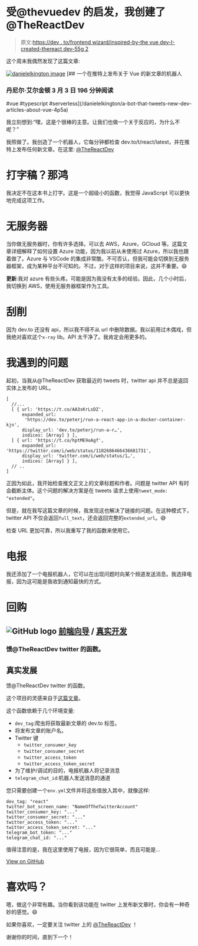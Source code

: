 # 受@thevuedev 的启发，我创建了@TheReactDev

> 原文:[https://dev . to/frontend wizard/inspired-by-the vue dev-I-created-thereact dev-55g 2](https://dev.to/frontendwizard/inspired-by-thevuedev-i-created-thereactdev-55g2)

这个周末我偶然发现了这篇文章:

[![danielelkington image](../Images/109027ba17c3a9f28592a0c05ad89a3d.png)](/danielelkington) [## 一个在推特上发布关于 Vue 的新文章的机器人

### 丹尼尔·艾尔金顿 3 月 3 日 196 分钟阅读

#vue #typescript #serverless](/danielelkington/a-bot-that-tweets-new-dev-articles-about-vue-4p5a)

我立刻想到:“嘿，这是个很棒的主意。让我们也做一个关于反应的，为什么不呢？”

我照做了。我创造了一个机器人，它每分钟都检查 dev.to/t/react/latest，并在推特上发布任何新文章。在这里: [@TheReactDev](https://twitter.com/thereactdev)

# [](#typescript-nah)打字稿？那鸿

我决定不在这本书上打字。这是一个超级小的函数，我觉得 JavaScript 可以更快地完成这项工作。

# [](#serverless)无服务器

当你做无服务器时，你有许多选择。可以去 AWS，Azure，GCloud 等。这篇文章详细解释了如何设置 Azure 功能，因为我以前从未使用过 Azure，所以我也跟着做了。Azure 与 VSCode 的集成非常酷，不可否认，但我可能会切换到无服务器框架，成为某种平台不可知的。不过，对于这样的项目来说，这并不重要。😄

**更新**:我对 azure 有些头疼。可能是因为我没有太多的经验。因此，几个小时后，我切换到 AWS，使用无服务器框架作为工具。

# [](#scraping)刮削

因为 dev.to 还没有 api，所以我不得不从 url 中删除数据。我以前用过木偶戏，但我绝对喜欢这个`x-ray` lib。API 太干净了。我肯定会用更多的。

# [](#problems-i-had)我遇到的问题

起初，当我从@TheReactDev 获取最近的 tweets 时，twitter api 并不总是返回实体上发布的 URL。

```
[
  //...
  [ { url: 'https://t.co/AA3sKrLsDZ',
      expanded_url:
       'https://dev.to/peterj/run-a-react-app-in-a-docker-container-kjn',
      display_url: 'dev.to/peterj/run-a-r…',
      indices: [Array] } ],
  [ { url: 'https://t.co/hptME9oAgf',
      expanded_url: 'https://twitter.com/i/web/status/1102686466436681731',
      display_url: 'twitter.com/i/web/status/1…',
      indices: [Array] } ],
  // ..
] 
```

正因为如此，我开始检查推文正文上的文章标题和作者。问题是 twitter API 有时会截断主体。这个问题的解决方案是在 tweets 请求上使用`tweet_mode: "extended"`。

但是，就在我写这篇文章的时候，我发现这也解决了链接的问题。在这种模式下，twitter API 不仅会返回`full_text`，还会返回完整的`extended_url`。😅

检查 URL 更加可靠，所以我重写了我的函数来使用它。

# [](#telegram)电报

我还添加了一个电报机器人，它可以在出现问题时向某个频道发送消息。我选择电报，因为这可能是我收到通知最快的方式。

# [](#the-repo)回购

## ![GitHub logo](../Images/a73f630113876d78cff79f59c2125b24.png) [前端向导](https://github.com/frontendwizard) / [真实开发](https://github.com/frontendwizard/TheReactDev)

### 馈@TheReactDev twitter 的函数。

<article class="markdown-body entry-content container-lg" itemprop="text">

# 真实发展

馈@TheReactDev twitter 的函数。

这个项目的灵感来自于[这篇文章](https://dev.to/danielelkington/a-bot-that-tweets-new-dev-articles-about-vue-4p5a)。

这个函数依赖于几个环境变量:

*   `dev_tag`:爬虫将获取最新文章的 dev.to 标签。
*   将发布文章的账户名。
*   Twitter 键
    *   `twitter_consumer_key`
    *   `twitter_consumer_secret`
    *   `twitter_access_token`
    *   `twitter_access_token_secret`
*   为了维护/调试的目的，电报机器人将记录消息
*   `telegram_chat_id`:机器人发送消息的通道

您只需要创建一个`env.yml`文件并将这些值放入其中，就像这样:

```
dev_tag: "react"
twitter_bot_screen_name: "NameOfTheTwitterAccount"
twitter_consumer_key: "..."
twitter_consumer_secret: "..."
twitter_access_token: "..."
twitter_access_token_secret: "..."
telegram_bot_token: "..."
telegram_chat_id: "..."
```

值得注意的是，我在这里使用了电报，因为它很简单，而且可能是…

</article>

[View on GitHub](https://github.com/frontendwizard/TheReactDev)

# [](#like-it)喜欢吗？

嗯，做这个非常有趣。当你看到该功能在 twitter 上发布新文章时，你会有一种奇妙的感觉。😄

如果你喜欢，一定要关注 twitter 上的 [@TheReactDev](https://twitter.com/thereactdev) ！

谢谢你的时间，直到下一个！